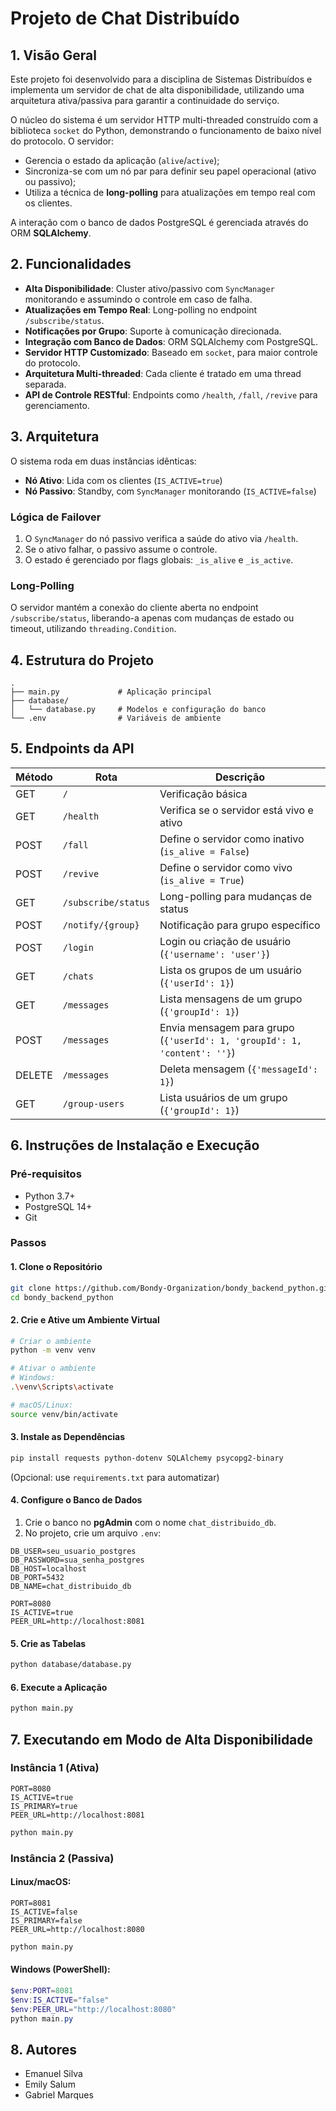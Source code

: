 
# Projeto de Chat Distribuído

## 1. Visão Geral

Este projeto foi desenvolvido para a disciplina de Sistemas Distribuídos e implementa um servidor de chat de alta disponibilidade, utilizando uma arquitetura ativa/passiva para garantir a continuidade do serviço.

O núcleo do sistema é um servidor HTTP multi-threaded construído com a biblioteca `socket` do Python, demonstrando o funcionamento de baixo nível do protocolo. O servidor:

- Gerencia o estado da aplicação (`alive`/`active`);
- Sincroniza-se com um nó par para definir seu papel operacional (ativo ou passivo);
- Utiliza a técnica de **long-polling** para atualizações em tempo real com os clientes.

A interação com o banco de dados PostgreSQL é gerenciada através do ORM **SQLAlchemy**.

## 2. Funcionalidades

- **Alta Disponibilidade**: Cluster ativo/passivo com `SyncManager` monitorando e assumindo o controle em caso de falha.
- **Atualizações em Tempo Real**: Long-polling no endpoint `/subscribe/status`.
- **Notificações por Grupo**: Suporte à comunicação direcionada.
- **Integração com Banco de Dados**: ORM SQLAlchemy com PostgreSQL.
- **Servidor HTTP Customizado**: Baseado em `socket`, para maior controle do protocolo.
- **Arquitetura Multi-threaded**: Cada cliente é tratado em uma thread separada.
- **API de Controle RESTful**: Endpoints como `/health`, `/fall`, `/revive` para gerenciamento.

## 3. Arquitetura

O sistema roda em duas instâncias idênticas:

- **Nó Ativo**: Lida com os clientes (`IS_ACTIVE=true`)
- **Nó Passivo**: Standby, com `SyncManager` monitorando (`IS_ACTIVE=false`)

### Lógica de Failover

1. O `SyncManager` do nó passivo verifica a saúde do ativo via `/health`.
2. Se o ativo falhar, o passivo assume o controle.
3. O estado é gerenciado por flags globais: `_is_alive` e `_is_active`.

### Long-Polling

O servidor mantém a conexão do cliente aberta no endpoint `/subscribe/status`, liberando-a apenas com mudanças de estado ou timeout, utilizando `threading.Condition`.

## 4. Estrutura do Projeto

```
.
├── main.py             # Aplicação principal
├── database/
│   └── database.py     # Modelos e configuração do banco
└── .env                # Variáveis de ambiente
```

## 5. Endpoints da API

| Método | Rota                   | Descrição                                                                 |
|--------|------------------------|---------------------------------------------------------------------------|
| GET    | `/`                    | Verificação básica                                                        |
| GET    | `/health`              | Verifica se o servidor está vivo e ativo                                 |
| POST   | `/fall`                | Define o servidor como inativo (`is_alive = False`)                      |
| POST   | `/revive`              | Define o servidor como vivo (`is_alive = True`)                          |
| GET    | `/subscribe/status`    | Long-polling para mudanças de status                                     |
| POST   | `/notify/{group}`      | Notificação para grupo específico                                        |
| POST   | `/login`               | Login ou criação de usuário (`{'username': 'user'}`)                     |
| GET    | `/chats`               | Lista os grupos de um usuário (`{'userId': 1}`)                          |
| GET    | `/messages`            | Lista mensagens de um grupo (`{'groupId': 1}`)                           |
| POST   | `/messages`            | Envia mensagem para grupo (`{'userId': 1, 'groupId': 1, 'content': ''}`) |
| DELETE | `/messages`            | Deleta mensagem (`{'messageId': 1}`)                                     |
| GET    | `/group-users`         | Lista usuários de um grupo (`{'groupId': 1}`)                            |

## 6. Instruções de Instalação e Execução

### Pré-requisitos

- Python 3.7+
- PostgreSQL 14+
- Git

### Passos

#### 1. Clone o Repositório

```bash
git clone https://github.com/Bondy-Organization/bondy_backend_python.git
cd bondy_backend_python
```

#### 2. Crie e Ative um Ambiente Virtual

```bash
# Criar o ambiente
python -m venv venv

# Ativar o ambiente
# Windows:
.\venv\Scripts\activate

# macOS/Linux:
source venv/bin/activate
```

#### 3. Instale as Dependências

```bash
pip install requests python-dotenv SQLAlchemy psycopg2-binary
```

(Opcional: use `requirements.txt` para automatizar)

#### 4. Configure o Banco de Dados

1. Crie o banco no **pgAdmin** com o nome `chat_distribuido_db`.
2. No projeto, crie um arquivo `.env`:

```env
DB_USER=seu_usuario_postgres
DB_PASSWORD=sua_senha_postgres
DB_HOST=localhost
DB_PORT=5432
DB_NAME=chat_distribuido_db

PORT=8080
IS_ACTIVE=true
PEER_URL=http://localhost:8081
```

#### 5. Crie as Tabelas

```bash
python database/database.py
```

#### 6. Execute a Aplicação

```bash
python main.py
```

## 7. Executando em Modo de Alta Disponibilidade

### Instância 1 (Ativa)

```env
PORT=8080
IS_ACTIVE=true
IS_PRIMARY=true
PEER_URL=http://localhost:8081
```

```bash
python main.py
```

### Instância 2 (Passiva)

#### Linux/macOS:

```env
PORT=8081
IS_ACTIVE=false
IS_PRIMARY=false
PEER_URL=http://localhost:8080
```

```bash
python main.py
```

#### Windows (PowerShell):

```powershell
$env:PORT=8081
$env:IS_ACTIVE="false"
$env:PEER_URL="http://localhost:8080"
python main.py
```

## 8. Autores

- Emanuel Silva
- Emily Salum  
- Gabriel Marques  
